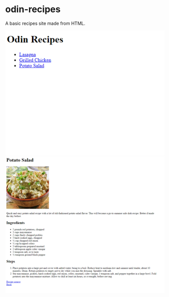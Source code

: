 # odin-recipes

A basic recipes site made from HTML.

![Screenshot of main index page](img/mainPage.png)
![Screenshot of a recipe page](img/recipePage.png)